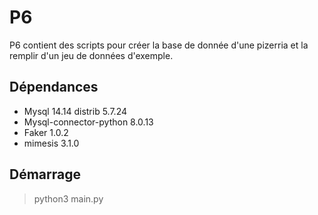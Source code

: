 # P6

P6 contient des scripts pour créer la base de donnée d'une pizerria et la remplir d'un jeu de données d'exemple.

## Dépendances

- Mysql 14.14 distrib 5.7.24
- Mysql-connector-python 8.0.13
- Faker 1.0.2
- mimesis 3.1.0

## Démarrage

> python3 main.py
